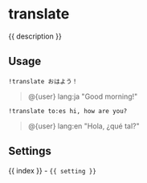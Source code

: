 # translate

<script setup>
import { settings as s } from "../../settings/translate.js"
const { description, ...settings } = s
</script>

{{ description }}

## Usage

`!translate おはよう！`

> @{user} lang:ja "Good morning!"

`!translate to:es hi, how are you? `

> @{user} lang:en "Hola, ¿qué tal?"

## Settings
<div v-for="(setting, index) in settings">
{{ index }} - <code>{{ setting }}</code>
</div>
